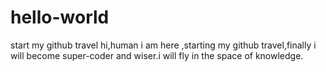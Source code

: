 # hello-world
start my github travel
hi,human
i am here ,starting my github travel,finally i will become super-coder and wiser.i will fly in the space of knowledge.
